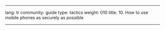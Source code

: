 

---

lang: tr
community: guide
type: tactics
weight: 010
title: 10. How to use mobile phones as securely as possible

---

<stub>

